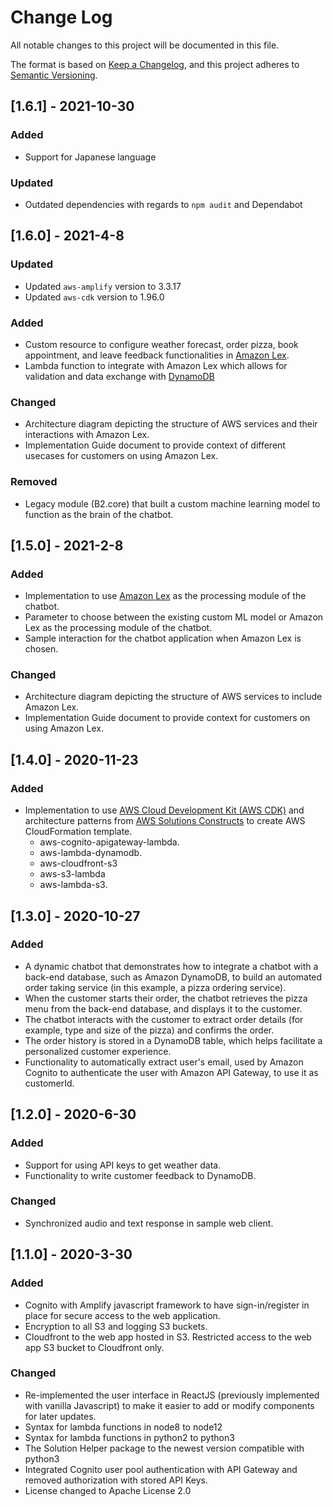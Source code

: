 # Change Log

All notable changes to this project will be documented in this file.

The format is based on [Keep a Changelog](https://keepachangelog.com/en/1.0.0/),
and this project adheres to [Semantic Versioning](https://semver.org/spec/v2.0.0.html).

## [1.6.1] - 2021-10-30
### Added
- Support for Japanese language

### Updated
- Outdated dependencies with regards to `npm audit` and Dependabot

## [1.6.0] - 2021-4-8

### Updated

- Updated `aws-amplify` version to 3.3.17
- Updated `aws-cdk` version to 1.96.0

### Added

- Custom resource to configure weather forecast, order pizza, book appointment, and leave feedback functionalities in [Amazon Lex](https://aws.amazon.com/lexv2/).
- Lambda function to integrate with Amazon Lex which allows for validation and data exchange with [DynamoDB](https://aws.amazon.com/dynamodb/)

### Changed
- Architecture diagram depicting the structure of AWS services and their interactions with Amazon Lex.
- Implementation Guide document to provide context of different usecases for customers on using Amazon Lex.

### Removed
- Legacy module (B2.core) that built a custom machine learning model to function as the brain of the chatbot.
## [1.5.0] - 2021-2-8

### Added

- Implementation to use [Amazon Lex](https://aws.amazon.com/lexv2/) as the processing module of the chatbot.
- Parameter to choose between the existing custom ML model or Amazon Lex as the processing module of the chatbot.
- Sample interaction for the chatbot application when Amazon Lex is chosen.

### Changed

- Architecture diagram depicting the structure of AWS services to include Amazon Lex.
- Implementation Guide document to provide context for customers on using Amazon Lex.

## [1.4.0] - 2020-11-23

### Added

- Implementation to use [AWS Cloud Development Kit (AWS CDK)](https://aws.amazon.com/cdk/) and architecture patterns from [AWS Solutions Constructs](https://aws.amazon.com/solutions/constructs/) to create AWS CloudFormation template.
  - aws-cognito-apigateway-lambda.
  - aws-lambda-dynamodb.
  - aws-cloudfront-s3
  - aws-s3-lambda
  - aws-lambda-s3.

## [1.3.0] - 2020-10-27

### Added

- A dynamic chatbot that demonstrates how to integrate a chatbot with a back-end database, such as Amazon DynamoDB, to build an automated order taking service (in this example, a pizza ordering service).
- When the customer starts their order, the chatbot retrieves the pizza menu from the back-end database, and displays it to the customer.
- The chatbot interacts with the customer to extract order details (for example, type and size of the pizza) and confirms the order.
- The order history is stored in a DynamoDB table, which helps facilitate a personalized customer experience.
- Functionality to automatically extract user's email, used by Amazon Cognito to authenticate the user with Amazon API Gateway, to use it as customerId.

## [1.2.0] - 2020-6-30

### Added

- Support for using API keys to get weather data.
- Functionality to write customer feedback to DynamoDB.

### Changed

- Synchronized audio and text response in sample web client.

## [1.1.0] - 2020-3-30

### Added

- Cognito with Amplify javascript framework to have sign-in/register in place for secure access to the web application.
- Encryption to all S3 and logging S3 buckets.
- Cloudfront to the web app hosted in S3. Restricted access to the web app S3 bucket to Cloudfront only.

### Changed

- Re-implemented the user interface in ReactJS (previously implemented with vanilla Javascript) to make it easier to add or modify components for later updates.
- Syntax for lambda functions in node8 to node12
- Syntax for lambda functions in python2 to python3
- The Solution Helper package to the newest version compatible with python3
- Integrated Cognito user pool authentication with API Gateway and removed authorization with stored API Keys.
- License changed to Apache License 2.0
